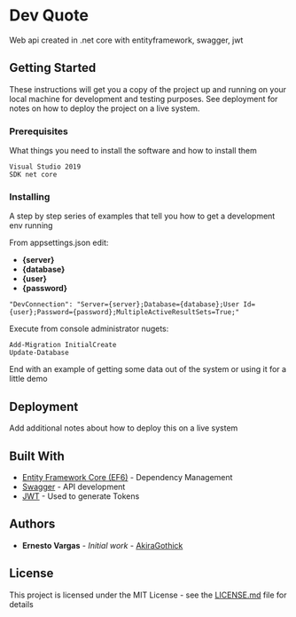 # Dev Quote

Web api created in .net core with entityframework, swagger, jwt

## Getting Started

These instructions will get you a copy of the project up and running on your local machine for development and testing purposes. See deployment for notes on how to deploy the project on a live system.

### Prerequisites

What things you need to install the software and how to install them

```
Visual Studio 2019
SDK net core
```

### Installing

A step by step series of examples that tell you how to get a development env running

From appsettings.json edit:

* **{server}**
* **{database}**
* **{user}**
* **{password}**
```
"DevConnection": "Server={server};Database={database};User Id={user};Password={password};MultipleActiveResultSets=True;"
```

Execute from console administrator nugets:

```
Add-Migration InitialCreate
Update-Database
```

End with an example of getting some data out of the system or using it for a little demo


## Deployment

Add additional notes about how to deploy this on a live system

## Built With

* [Entity Framework Core (EF6)](https://docs.microsoft.com/en-us/ef/core/) - Dependency Management
* [Swagger](https://swagger.io/) - API development
* [JWT](https://jwt.io/) - Used to generate Tokens

## Authors

* **Ernesto Vargas** - *Initial work* - [AkiraGothick](https://github.com/akiragothick)

## License

This project is licensed under the MIT License - see the [LICENSE.md](LICENSE.md) file for details
